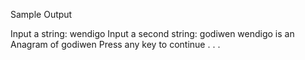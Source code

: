 Sample Output

Input a string: wendigo
Input a second string: godiwen
wendigo is an Anagram of godiwen
Press any key to continue . . .